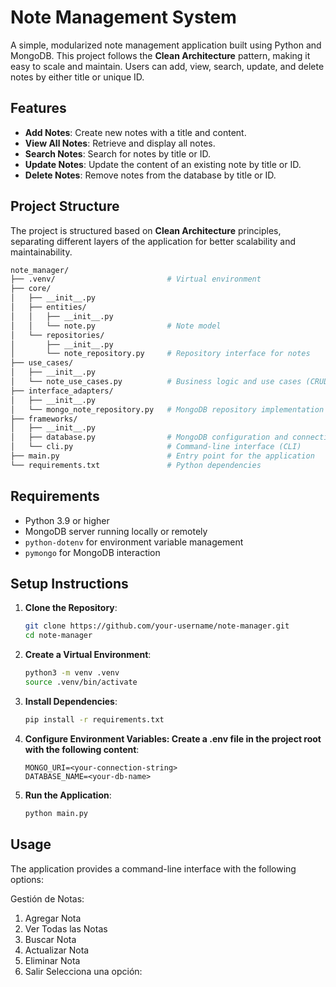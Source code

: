 # Note Management System

A simple, modularized note management application built using Python and MongoDB. This project follows the **Clean Architecture** pattern, making it easy to scale and maintain. Users can add, view, search, update, and delete notes by either title or unique ID.

## Features

- **Add Notes**: Create new notes with a title and content.
- **View All Notes**: Retrieve and display all notes.
- **Search Notes**: Search for notes by title or ID.
- **Update Notes**: Update the content of an existing note by title or ID.
- **Delete Notes**: Remove notes from the database by title or ID.

## Project Structure

The project is structured based on **Clean Architecture** principles, separating different layers of the application for better scalability and maintainability.
   ```bash
   note_manager/
   ├── .venv/                         # Virtual environment
   ├── core/
   │   ├── __init__.py
   │   ├── entities/
   │   │   ├── __init__.py
   │   │   └── note.py                # Note model
   │   └── repositories/
   │       ├── __init__.py
   │       └── note_repository.py     # Repository interface for notes
   ├── use_cases/
   │   ├── __init__.py
   │   └── note_use_cases.py          # Business logic and use cases (CRUD)
   ├── interface_adapters/
   │   ├── __init__.py
   │   └── mongo_note_repository.py   # MongoDB repository implementation for notes
   ├── frameworks/
   │   ├── __init__.py
   │   ├── database.py                # MongoDB configuration and connection
   │   └── cli.py                     # Command-line interface (CLI)
   ├── main.py                        # Entry point for the application
   └── requirements.txt               # Python dependencies
   ```

## Requirements

- Python 3.9 or higher
- MongoDB server running locally or remotely
- `python-dotenv` for environment variable management
- `pymongo` for MongoDB interaction

## Setup Instructions

1. **Clone the Repository**:
   ```bash
   git clone https://github.com/your-username/note-manager.git
   cd note-manager


2. **Create a Virtual Environment**:
    ```bash
    python3 -m venv .venv
    source .venv/bin/activate


3. **Install Dependencies**:
    ```bash
    pip install -r requirements.txt


4. **Configure Environment Variables: Create a .env file in the project root with the following content**:
    ```plaintext
    MONGO_URI=<your-connection-string>
    DATABASE_NAME=<your-db-name>

5. **Run the Application**:
    ```bash
    python main.py

## Usage
The application provides a command-line interface with the following options:

Gestión de Notas:
1. Agregar Nota
2. Ver Todas las Notas
3. Buscar Nota
4. Actualizar Nota
5. Eliminar Nota
6. Salir
   Selecciona una opción: 


